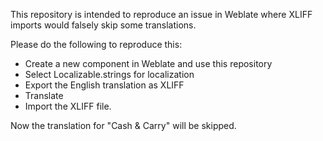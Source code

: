 This repository is intended to reproduce an issue in Weblate where XLIFF imports would falsely skip some translations.

Please do the following to reproduce this:
- Create a new component in Weblate and use this repository
- Select Localizable.strings for localization
- Export the English translation as XLIFF
- Translate
- Import the XLIFF file.

Now the translation for "Cash & Carry" will be skipped.
